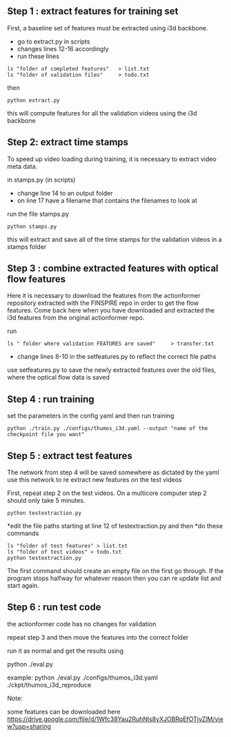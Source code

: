 
## Step 1 : extract features for training set

First, a baseline set of features must be extracted using i3d backbone.

* go to extract.py in scripts
* changes lines 12-16 accordingly
* run these lines

```shell
ls "folder of completed features"   > list.txt
ls "folder of validation files"     > todo.txt
```
then

```shell
python extract.py
```

this will compute features for all the validation videos using the i3d backbone




## Step 2: extract time stamps

To speed up video loading during training, it is necessary to extract video meta data.

in stamps.py (in scripts)
* change line 14 to an output folder
* on line 17 have a filename that contains the filenames to look at

run the file stamps.py
```shell
python stamps.py
```

this will extract and save all of the time stamps for the validation videos in a stamps folder






## Step 3 : combine extracted features with optical flow features
Here it is necessary to download the features from the actionformer repository extracted with the FINSPIRE repo in order to get the flow features.
Come back here when you have downloaded and extracted the i3d features from the original actionformer repo.


run

```shell
ls " folder where validation FEATURES are saved"     > transfer.txt
```

* change lines 8-10 in the setfeatures.py to reflect the correct file paths

use setfeatures.py to save the newly extracted features over the old files, where the optical flow data is saved





## Step 4 : run training

set the parameters in the config yaml and then run training

```shell
python ./train.py ./configs/thumos_i3d.yaml --output "name of the checkpoint file you want"
```



## Step 5 : extract test features

The network from step 4 will be saved somewhere as dictated by the yaml
use this network to re extract new features on the test videos

First, repeat step 2 on the test videos.  On a multicore computer step 2 should only take 5 minutes.

```shell
python testextraction.py
```

*edit the file paths starting at line 12 of testextraction.py and then
*do  these commands
```shell
ls "folder of test features" > list.txt
ls "folder of test videos" > todo.txt
python testextraction.py
```
The first command should create an empty file on the first go through.
If the program stops halfway for whatever reason then you can re update list and start again.




## Step 6 : run test code

the actionformer code has no changes for validation

repeat step 3 and then move the features into the correct folder

run it as normal and get the results using 

python ./eval.py <config file> <ckpt folder>

example:
python ./eval.py ./configs/thumos_i3d.yaml ./ckpt/thumos_i3d_reproduce


Note:

some features can be downloaded here
https://drive.google.com/file/d/1Wfc38Yau2RuhNls8yXJOBRqEfOTjyZlM/view?usp=sharing
